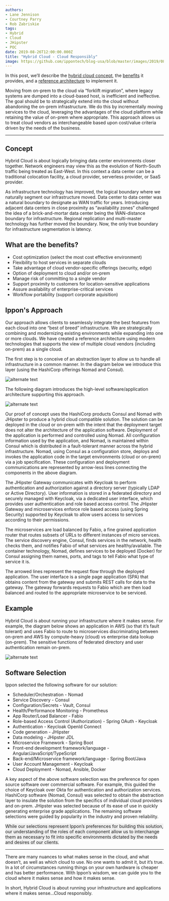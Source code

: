 ```yaml
---
authors:
- Lane Jennison
- Courtney Parry
- Rob Zabriskie
tags:
- Hybrid
- Cloud
- JHipster
- POC
date: 2019-08-26T12:00:00.000Z
title: "Hybrid Cloud - Cloud Responsibly"
image: https://github.com/ippontech/blog-usa/blob/master/images/2019/08/hybrid-cloud.jpg
---
```


In this post, we’ll describe the <a href="#concept">hybrid cloud concept</a>, the <a href="#benefits">benefits</a> it provides, and a <a href="#architecture">reference architecture</a> to implement it.

Moving from on-prem to the cloud via “forklift migration”, where legacy systems are dumped into a cloud-based host, is inefficient and ineffective. The goal should be to strategically extend into the cloud without abandoning the on-prem infrastructure. We do this by incrementally moving services to the cloud, leveraging the advantages of the cloud platform while retaining the value of on-prem where appropriate. This approach allows us to treat cloud vendors as interchangeable based upon cost/value criteria driven by the needs of the business. 

---

<h2 id="concept">Concept</h2>
Hybrid Cloud is about logically bringing data center environments closer together. Network engineers may view this as the evolution of North-South traffic being treated as East-West. In this context a data center can be a traditional colocation facility, a cloud provider, serverless provider, or SaaS provider. 

As infrastructure technology has improved, the logical boundary where we naturally segment our infrastructure moved. Data center to data center was a natural boundary to designate as WAN traffic for years. Introducing adjacent data centers in close proximity as “availability zones” challenged the idea of a brick-and-mortar data center being the WAN-distance boundary for infrastructure. Regional replication and multi-master technology has further moved the boundary. Now, the only true boundary for infrastructure segmentation is latency.

<h2 id="benefits">What are the benefits?</h2>

- Cost optimization (select the most cost effective environment)
- Flexibility to host services in separate clouds
- Take advantage of cloud vendor-specific offerings (security, edge)
- Option of deployment to cloud and/or on-prem
- Manage risk of committing to a single vendor
- Support proximity to customers for location-sensitive applications
- Assure availability of enterprise-critical services
- Workflow portability (support corporate aquisition)

<h2 id="architecture">Ippon's Approach</h2>
Our approach allows clients to seamlessly integrate the best features from each cloud into one “best of breed” infrastructure. We are strategically combining and modernizing existing environments while expanding into one or more clouds. We have created a reference architecture using modern technologies that supports the view of multiple cloud vendors (including on-prem) as a single cloud. 

The first step is to conceive of an abstraction layer to allow us to handle all infrastructure in a common manner. In the diagram below we introduce this layer (using the HashiCorp offerings Nomad and Consul).


![alternate text](https://github.com/ippontech/blog-usa/blob/master/images/2019/08/IpponWay-Hybrid-Cloud.png)


The following diagram introduces the high-level software/application architecture supporting this approach.


![alternate text](https://github.com/ippontech/blog-usa/blob/master/images/2019/08/IpponWay-Software-Architecture.png)

Our proof of concept uses the HashiCorp products Consul and Nomad with JHipster to produce a hybrid cloud compatible solution. The solution can be deployed in the cloud or on-prem with the intent that the deployment target does not alter the architecture of the application software. Deployment of the application is performed and controlled using Nomad. All configuration information used by the application, and Nomad, is maintained within Consul which is distributed in a fault-tolerant manner across the hybrid infrastructure. Nomad, using Consul as a configuration store, deploys and invokes the application code in the target environments (cloud or on-prem) via a job specification. These configuration and deployment communications are represented by arrow-less lines connecting the components in the above diagram.

The JHipster Gateway communicates with Keycloak to perform authentication and authorization against a directory server (typically LDAP or Active Directory). User information is stored in a federated directory and securely managed with Keycloak, via a dedicated user interface, which provides user authentication and role based access control. The JHipster Gateway and microservices enforce role based access (using Spring Security) supported by Keycloak to allow users access to services according to their permissions. 

The microservices are load balanced by Fabio, a fine grained application router that routes subsets of URLs to different instances of micro services. The service discovery engine, Consul, finds services in the network, health checks them, and notifies Fabio of what services are healthy/available. The container technology, Nomad, defines services to be deployed (Docker) for Consul assigning them names, ports, and tags to tell Fabio what type of service it is.

The arrowed lines represent the request flow through the deployed application. The user interface is a single page application (SPA) that obtains content from the gateway and submits REST calls for data to the gateway. The gateway forwards requests to Fabio which are then load balanced and routed to the appropriate microservice to be serviced.

<h2>Example</h2>
Hybrid Cloud is about running your infrastructure where it makes sense. For example, the diagram below shows an application in AWS (so that it’s fault tolerant) and uses Fabio to route to microservices discriminating between on-prem and AWS by compute-heavy (cloud) vs enterprise data lookup (on-prem). The sensitive functions of federated directory and user authentication remain on-prem.


![alternate text](https://github.com/ippontech/blog-usa/blob/master/images/2019/08/IpponWay-Hybrid-Cloud-Example.png)


<h2>Software Selection</h2>
Ippon selected the following software for our solution:

- Scheduler/Orchestration - Nomad
- Service Discovery - Consul
- Configuration/Secrets - Vault, Consul
- Health/Performance Monitoring - Prometheus
- App Router/Load Balancer - Fabio
- Role-based Access Control (Authorization) - Spring OAuth - Keycloak
- Authentication - Keycloak OpenId Connect
- Code generation - JHipster
- Data modeling - JHipster JDL
- Microservice Framework - Spring Boot
- Front-end development framework/language - Angular/JavaScript/TypeScript
- Back-end/Microservice framework/language - Spring Boot/Java
- User Account Management - Keycloak
- Cloud Deployment - Nomad, Ansible, Docker

A key aspect of the above software selection was the preference for open source software over commercial software. For example, this guided the choice of Keycloak over Okta for
authentication and authorization services. HashiCorp software (Nomad, Consul) was selected to obtain the abstraction layer to insulate the solution from the specifics of individual cloud providers and on-prem. JHipster was selected because of its ease of use in quickly generating enterprise grade applications. The remaining software selections were guided by popularity in the industry and proven reliability.

 <span style="background-color:#f0f0f0"> While our selections represent Ippon’s preferences for building this solution, our understanding of the roles of each component allow us to interchange them as necessary to fit into specific environments dictated by the needs and desires of our clients.</span>

---
There are many nuances to what makes sense in the cloud, and what doesn’t, as well as which cloud to use. No one wants to admit it, but it’s true. In a lot of circumstances running things on your own hardware is cheaper and has better performance. With Ippon’s wisdom, we can guide you to the cloud where it makes sense and how it makes sense.

In short, Hybrid Cloud is about running your infrastructure and applications where it makes sense...Cloud responsibly.
